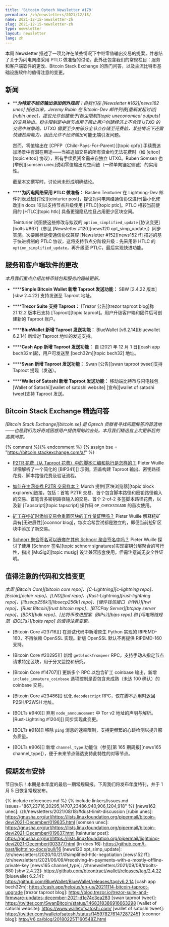 ```yaml
---
title: 'Bitcoin Optech Newsletter #179'
permalink: /zh/newsletters/2021/12/15/
name: 2021-12-15-newsletter-zh
slug: 2021-12-15-newsletter-zh
type: newsletter
layout: newsletter
lang: zh
---
```

本周 Newsletter 描述了一项允许在某些情况下中继零值输出交易的提案，并总结了关于为闪电网络采用 PTLC 做准备的讨论。此外还包含我们的常规栏目：服务和客户端软件的更改、Bitcoin Stack Exchange 的热门问答，以及主流比特币基础设施软件的值得注意的变更。

## 新闻

- ​**<!--adding-a-special-exception-for-certain-uneconomical-outputs-->****为特定不经济输出添加例外规则：​** 自我们在 [Newsletter #162][news162 unec] 描述以来，Jeremy Rubin 在 Bitcoin-Dev 邮件列表[重新发起讨论][rubin unec]，提议允许创建低于[粉尘限制][topic uneconomical outputs]的交易输出。粉尘限制是中继节点用于阻止用户创建经济上不合理 UTXO 的交易中继策略。UTXO 需要至少由部分全节点存储至花费前，某些情况下还需快速检索能力，因此允许*不经济输出*可能无端引发问题。

  然而，零值输出在 [CPFP（Child-Pays-For-Parent）][topic cpfp] 手续费追加场景中有潜在用途——当被追加交易的所有资金均无法花费时（如 [eltoo][topic eltoo] 协议），所有手续费资金需来自独立 UTXO。Ruben Somsen 也[举例][somsen unec]说明零值输出对空间链（一种单向锚定侧链）的实用性。

  截至本文撰写时，讨论尚未形成明确结论。

- ​**<!--preparing-ln-for-ptlcs-->****为闪电网络采用 PTLC 做准备：​** Bastien Teinturier 在 Lightning-Dev 邮件列表发起[讨论][teinturier post]，提议对闪电网络通信协议进行[最小化修改][ln docs 16]以支持节点升级使用 [PTLC][topic ptlc]。PTLC 相较当前使用的 [HTLC][topic htlc] 具备更强隐私性且占用更少区块空间。

  Teinturier 试图使这些修改与拟议的 `option_simplified_update` [协议变更][bolts #867]（参见 [Newsletter #120][news120 opt_simp_update]）同步实施。次要目标是使通信协议兼容 [Newsletter #152][news152 ff] 描述的基于快进机制的 PTLC 协议，这将支持节点分阶段升级：先采用带 HTLC 的 `option_simplified_update`，再升级至 PTLC，最后实现快进功能。

## 服务和客户端软件的更改

*本月我们重点介绍比特币钱包和服务的趣味更新。*

- ​**<!--simple-bitcoin-wallet-adds-taproot-sends-->****Simple Bitcoin Wallet 新增 Taproot 发送功能：​**
  SBW [2.4.22 版本][sbw 2.4.22] 支持发送至 Taproot 地址。

- ​**<!--trezor-suite-supports-taproot-->****Trezor Suite 支持 Taproot：​**
  [Trezor 公告][trezor taproot blog]称 21.12.2 版本已支持 [Taproot][topic taproot]。用户升级客户端和固件后可创建新的 Taproot 账户。

- ​**<!--bluewallet-adds-taproot-sends-->****BlueWallet 新增 Taproot 发送功能：​**
  BlueWallet [v6.2.14][bluewallet 6.2.14] 新增对 Taproot 地址的发送支持。

- ​**<!--cash-app-adds-taproot-sends-->****Cash App 新增 Taproot 发送功能：​**
  自 [2021 年 12 月 1 日][cash app bech32m]起，用户可发送至 [bech32m][topic bech32] 地址。

- ​**<!--swan-adds-taproot-sends-->****Swan 新增 Taproot 发送功能：​**
  Swan [公告][swan taproot tweet]支持 Taproot 提现（发送）。

- ​**<!--wallet-of-satoshi-adds-taproot-sends-->****Wallet of Satoshi 新增 Taproot 发送功能：​**
  移动端比特币与闪电钱包 [Wallet of Satoshi][wallet of satoshi website] [宣布][wallet of satoshi tweet]支持 Taproot 发送。

## Bitcoin Stack Exchange 精选问答

*[Bitcoin Stack Exchange][bitcoin.se] 是 Optech 贡献者寻找问题解答的首选地——也是我们为好奇或困惑用户提供帮助的去处。本月我们精选自上次更新后的高票问答。*

{% comment %}<!-- https://bitcoin.stackexchange.com/search?tab=votes&q=created%3a1m..%20is%3aanswer -->{% endcomment %}
{% assign bse = "https://bitcoin.stackexchange.com/a/" %}

- ​**<!--what-is-the-script-assembly-and-execution-in-p2tr-spend-spend-from-taproot-->**[P2TR 花费（从 Taproot 花费）中的脚本汇编和执行是怎样的？]({{bse}}111098)
  Pieter Wuille 详细解析了一个简化的 [BIP341][] 示例，涵盖构建 Taproot 输出、密钥路径花费、脚本路径花费及验证流程。

- ​**<!--how-can-i-find-samples-for-p2tr-transactions-on-mainnet-->**[如何在主网查找 P2TR 交易样本？]({{bse}}110995)
  Murch 提供[区块浏览器][topic block explorers]链接，包括：首笔 P2TR 交易、首个包含脚本路径和密钥路径输入的交易、首笔含多密钥路径输入的交易、首个 2-of-2 多签脚本路径花费，以及新 [Tapscript][topic tapscript] 操作码 `OP_CHECKSIGADD` 的首次使用。

- ​**<!--does-a-miner-adding-transactions-to-a-block-while-mining-reset-the-block-s-pow-->**[矿工在挖矿时添加交易会重置区块的工作量证明吗？]({{bse}}110903)
  Pieter Wuille 解释挖矿具有[无进展性][oconnor blog]，每次哈希尝试都是独立的，即便当前挖矿区块中添加了新交易。

- ​**<!--can-schnorr-aggregate-signatures-be-nested-inside-other-schnorr-aggregate-signatures-->**[Schnorr 聚合签名可以嵌套在其他 Schnorr 聚合签名中吗？]({{bse}}110862)
  Pieter Wuille 探讨了使用 [Schnorr 签名][topic schnorr signatures]实现密钥分层聚合的可行性，指出 [MuSig2][topic musig] 设计兼容嵌套使用，但需注意尚无安全性证明。

## 值得注意的代码和文档变更

*本周 [Bitcoin Core][bitcoin core repo]、[C-Lightning][c-lightning repo]、[Eclair][eclair repo]、[LND][lnd repo]、[Rust-Lightning][rust-lightning repo]、[libsecp256k1][libsecp256k1 repo]、[硬件钱包接口（HWI）][hwi repo]、[Rust Bitcoin][rust bitcoin repo]、[BTCPay Server][btcpay server repo]、[BDK][bdk repo]、[比特币改进提案（BIPs）][bips repo] 和 [闪电网络规范（BOLTs）][bolts repo] 的值得注意变更。*

- [Bitcoin Core #23716][] 在测试代码中新增原生 Python 实现的 RIPEMD-160，不再依赖 OpenSSL 实现。新版 OpenSSL 默认不再提供 RIPEMD-160 支持。

- [Bitcoin Core #20295][] 新增 `getblockfrompeer` RPC，支持手动从指定节点请求特定区块，用于分叉监控和研究。

- [Bitcoin Core #14707][] 更新多个 RPC 以包含矿工 coinbase 输出，新增 `include_immature_coinbase` 选项控制是否包含未成熟（未达 100 确认）的 coinbase 交易。

- [Bitcoin Core #23486][] 优化 `decodescript` RPC，仅在脚本适用时返回 P2SH/P2WSH 地址。

- [BOLTs #940][] 弃用 `node_announcement` 中 Tor v2 地址的声明与解析。[Rust-Lightning #1204][] 同步实现此变更。

- [BOLTs #918][] 移除 `ping` 消息的速率限制，支持更频繁的心跳检测以提升服务质量。

- [BOLTs #906][] 新增 `channel_type` 功能位（参见[第 165 期周报][news165 channel_type]），便于未来节点筛选支持此特性的对等节点。

## 假期发布安排

节日快乐！本期是本年度的最后一期常规周报。下周我们将发布年度特刊，并于 1 月 5 日恢复常规发布。

{% include references.md %}
{% include linkers/issues.md issues="867,23716,20295,14707,23486,940,906,1204,918" %}
[news162 unec]: /zh/newsletters/2021/08/18/#dust-limit-discussion
[rubin unec]: https://gnusha.org/url/https://lists.linuxfoundation.org/pipermail/bitcoin-dev/2021-December/019635.html
[somsen unec]: https://gnusha.org/url/https://lists.linuxfoundation.org/pipermail/bitcoin-dev/2021-December/019637.html
[teinturier post]: https://gnusha.org/url/https://lists.linuxfoundation.org/pipermail/lightning-dev/2021-December/003377.html
[ln docs 16]: https://github.com/t-bast/lightning-docs/pull/16
[news120 opt_simp_update]: /zh/newsletters/2020/10/21/#simplified-htlc-negotiation
[news152 ff]: /zh/newsletters/2021/06/09/#receiving-ln-payments-with-a-mostly-offline-private-key
[news165 channel_type]: /zh/newsletters/2021/09/08/#bolts-880
[sbw 2.4.22]: https://github.com/btcontract/wallet/releases/tag/2.4.22
[bluewallet 6.2.14]: https://github.com/BlueWallet/BlueWallet/releases/tag/v6.2.14
[cash app bech32m]: https://cash.app/help/us/en-us/20211114-bitcoin-taproot-upgrade
[trezor taproot blog]: https://blog.trezor.io/trezor-suite-and-firmware-updates-december-2021-d1e74c3ea283
[swan taproot tweet]: https://twitter.com/SwanBitcoin/status/1468318386916663298
[wallet of satoshi website]: https://www.walletofsatoshi.com/
[wallet of satoshi tweet]: https://twitter.com/walletofsatoshi/status/1459782761472872451
[oconnor blog]: http://r6.ca/blog/20180225T160548Z.html
